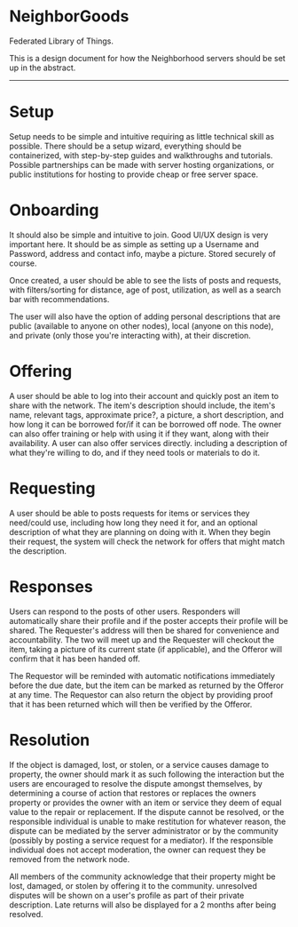 # NeighborGoods
Federated Library of Things.

This is a design document for how the Neighborhood servers should be set up in the abstract.

---
# Setup
Setup needs to be simple and intuitive requiring as little technical skill as possible. There should be a setup wizard, everything should be containerized, with step-by-step guides and walkthroughs and tutorials. Possible partnerships can be made with server hosting organizations, or public institutions for hosting to provide cheap or free server space.

# Onboarding
It should also be simple and intuitive to join. Good UI/UX design is very important here. It should be as simple as setting up a Username and Password, address and contact info, maybe a picture. Stored securely of course.

Once created, a user should be able to see the lists of posts and requests, with filters/sorting for distance, age of post, utilization, as well as a search bar with recommendations.

The user will also have the option of adding personal descriptions that are public (available to anyone on other nodes), local (anyone on this node), and private (only those you're interacting with), at their discretion. 
# Offering
A user should be able to log into their account and quickly post an item to share with the network. The item's description should include, the item's name, relevant tags, approximate price?,  a picture, a short description, and how long it can be borrowed for/if it can be borrowed off node. The owner can also offer training or help with using it if they want, along with their availability. A user can also offer services directly. including a description of what they're willing to do, and if they need tools or materials to do it.
# Requesting
A user should be able to posts requests for items or services they need/could use, including how long they need it for, and an optional description of what they are planning on doing with it. When they begin their request, the system will check the network for offers that might match the description.

# Responses
Users can respond to the posts of other users. Responders will automatically share their profile and if the poster accepts their profile will be shared. The Requester's address will then be shared for convenience and accountability. The two will meet up and the Requester will checkout the item, taking a picture of its current state (if applicable), and the Offeror will confirm that it has been handed off.

The Requestor will be reminded with automatic notifications immediately before the due date, but the item can be marked as returned by the Offeror at any time. The Requestor can also return the object by providing proof that it has been returned which will then be verified by the Offeror.
# Resolution
If the object is damaged, lost, or stolen, or a service causes damage to property, the owner should mark it as such following the interaction but the users are encouraged to resolve the dispute amongst themselves, by determining a course of action that restores or replaces the owners property or provides the owner with an item or service they deem of equal value to the repair or replacement. If the dispute cannot be resolved, or the responsible individual is unable to make restitution for whatever reason, the dispute can be mediated by the server administrator or by the community (possibly by posting a service request for a mediator). If the responsible individual does not accept moderation, the owner can request they be removed from the network node. 

All members of the community acknowledge that their property might be lost, damaged, or stolen by offering it to the community. unresolved disputes will be shown on a user's profile as part of their private description. Late returns will also be displayed for a 2 months after being resolved.

